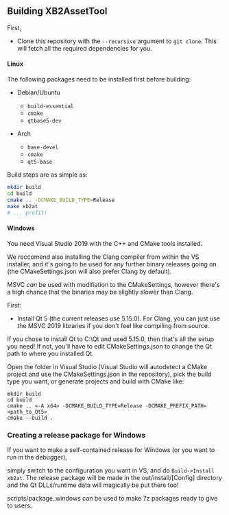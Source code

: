 ## Building XB2AssetTool

First, 
- Clone this repository with the `--recursive`  argument to `git clone`.  This will fetch all the required dependencies for you.

#### Linux
The following packages need to be installed first before building:

- Debian/Ubuntu
	- `build-essential` 
	- `cmake`
	- `qtbase5-dev`

- Arch
	- `base-devel`
	- `cmake`
	- `qt5-base`

Build steps are as simple as:

```bash
mkdir build
cd build
cmake .. -DCMAKE_BUILD_TYPE=Release
make xb2at
# ... profit!
```

#### Windows
You need Visual Studio 2019 with the C++ and CMake tools installed. 

We reccomend also installing the Clang compiler from within the VS installer, 
and it's going to be used for any further binary releases going on (the CMakeSettings.json will also prefer Clang by default).

MSVC *can* be used with modifiation to the CMakeSettings, however there's a high chance that the binaries may be slightly slower than Clang.

First:

-  Install Qt 5 (the current releases use 5.15.0). For Clang, you can just use the MSVC 2019 libraries if you don't feel like compiling from source.

If you chose to install Qt to C:\Qt and used 5.15.0, then that's all the setup you need!
If not, you'll have to edit CMakeSettings.json to change the Qt path to where you installed Qt.

Open the folder in Visual Studio (Visual Studio will autodetect a CMake project and use the CMakeSettings.json in the repository), pick the build type you want, or generate projects and build with CMake like:
```batch
mkdir build
cd build
cmake .. <-A x64> -DCMAKE_BUILD_TYPE=Release -DCMAKE_PREFIX_PATH=<path_to_Qt5>
cmake --build .
```

### Creating a release package for Windows

If you want to make a self-contained release for Windows (or you want to run in the debugger),

simply switch to the configuration you want in VS, and do `Build->Install xb2at`. The release package will be made in the out/install/[Config] directory
and the Qt DLLs/runtime data will magically be put there too! 

scripts/package_windows can be used to make 7z packages ready to give to users.

